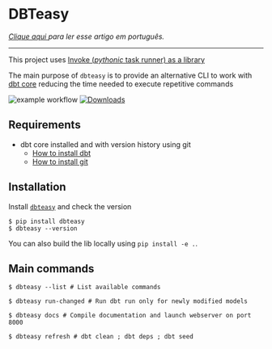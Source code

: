 # DBTeasy

_[Clique aqui ](README-pt-br.md) para ler esse artigo em português._
______________________________________

This project uses [Invoke (*pythonic* task runner) as a library](https://docs.pyinvoke.org/en/stable/concepts/library.html?highlight=invoke)

The main purpose of `dbteasy` is to provide an alternative CLI to work with [dbt core](https://github.com/dbt-labs/dbt-core) reducing the time needed to execute repetitive commands


![example workflow](https://github.com/ArthurMor4is/dbteasy/actions/workflows/publish-to-pypi.yml/badge.svg) [![Downloads](https://pepy.tech/badge/dbteasy)](https://pepy.tech/project/dbteasy)

## Requirements

- dbt core installed and with version history using git
  - [How to install dbt](https://docs.getdbt.com/dbt-cli/install/overview)
  - [How to install git](https://git-scm.com/book/en/v2/Getting-Started-Installing-Git)


## Installation

Install [`dbteasy`](https://pypi.org/project/dbteasy/) and check the version

```shell
$ pip install dbteasy
$ dbteasy --version
```

You can also build the lib locally using `pip install -e .`.

## Main commands

```shell
$ dbteasy --list # List available commands
```

```shell
$ dbteasy run-changed # Run dbt run only for newly modified models
```

```shell
$ dbteasy docs # Compile documentation and launch webserver on port 8000
```

```shell
$ dbteasy refresh # dbt clean ; dbt deps ; dbt seed
```
